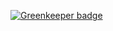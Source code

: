 
[![Greenkeeper badge](https://badges.greenkeeper.io/ZeroCho/ts-react.svg)](https://greenkeeper.io/)
